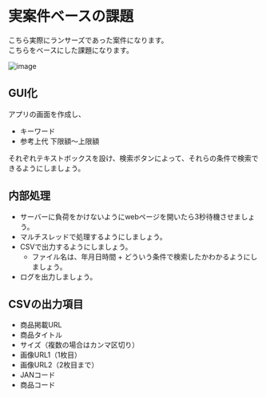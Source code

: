 # 実案件ベースの課題

こちら実際にランサーズであった案件になります。  
こちらをベースにした課題になります。

![image](https://user-images.githubusercontent.com/16814992/132820406-cb909890-7c96-4e15-bbbb-20178426b379.png)

## GUI化
アプリの画面を作成し、
- キーワード
- 参考上代 下限額～上限額  

それぞれテキストボックスを設け、検索ボタンによって、それらの条件で検索できるようにしましょう。

## 内部処理
- サーバーに負荷をかけないようにwebページを開いたら3秒待機させましょう。
- マルチスレッドで処理するようにしましょう。
- CSVで出力するようにしましょう。
  - ファイル名は、年月日時間 + どういう条件で検索したかわかるようにしましょう。
- ログを出力しましょう。

## CSVの出力項目
- 商品掲載URL
- 商品タイトル
- サイズ（複数の場合はカンマ区切り）
- 画像URL1（1枚目）
- 画像URL2（2枚目まで）
- JANコード
- 商品コード
